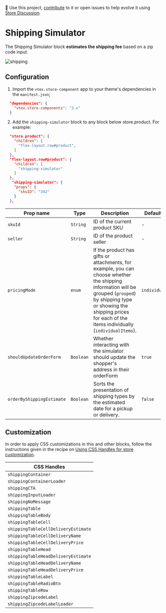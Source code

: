 📢 Use this project, [contribute](https://github.com/vtex-apps/store-components) to it or open issues to help evolve it using [Store Discussion](https://github.com/vtex-apps/store-discussion).

# Shipping Simulator

The Shipping Simulator block **estimates the shipping fee** based on a zip code input.

![shipping](https://user-images.githubusercontent.com/52087100/70262606-6ddb7c00-1773-11ea-91af-ededfd27aa95.png)

## Configuration

1. Import the `vtex.store-component` app to your theme's dependencies in the `manifest.json`;

```json
  "dependencies": {
    "vtex.store-components": "3.x"
  }
```

2. Add the `shipping-simulator` block to any block below store.product. For example:

```json
  "store.product": {
    "children": [
      "flex-layout.row#product",
    ]
  },
  "flex-layout.row#product": {
    "children": [
      "shipping-simulator"
    ]
  },
   "shipping-simulator": {
    "props": {
      "skuID": "342"
    }
  },
```

| Prop name                | Type      | Description                                                                                   | Default value |
| -----------------------  | --------- | --------------------------------------------------------------------------------------------- | ------------- |
| `skuId`                  | `String`  | ID of the current product SKU                                                                 | -             |
| `seller`                 | `String`  | ID of the product seller                                                                      | -             |
| `pricingMode`            | `enum`    | If the product has gifts or attachments, for example, you can choose whether the shipping information will be grouped (`grouped`) by shipping type or showing the shipping prices for each of the items individually (`individualItems`). | `individualItems`       |
| `shouldUpdateOrderForm`  | `Boolean` | Whether interacting with the simulator should update the shopper's address in their orderForm | `true`        |
| `orderByShippingEstimate`| `Boolean` | Sorts the presentation of shipping types by the estimated date for a pickup or delivery.      | `false`       |

## Customization

In order to apply CSS customizations in this and other blocks, follow the instructions given in the recipe on [Using CSS Handles for store customization](https://vtex.io/docs/recipes/style/using-css-handles-for-store-customization).

| CSS Handles                         |
| ----------------------------------- |
| `shippingContainer`                 |
| `shippingContainerLoader`           |
| `shippingCTA`                       |
| `shippingInputLoader`               |
| `shippingNoMessage`                 |
| `shippingTable`                     |
| `shippingTableBody`                 |
| `shippingTableCell`                 |
| `shippingTableCellDeliveryEstimate` |
| `shippingTableCellDeliveryName`     |
| `shippingTableCellDeliveryPrice`    |
| `shippingTableHead`                 |
| `shippingTableHeadDeliveryEstimate` |
| `shippingTableHeadDeliveryName`     |
| `shippingTableHeadDeliveryPrice`    |
| `shippingTableLabel`                |
| `shippingTableRadioBtn`             |
| `shippingTableRow`                  |
| `shippingZipcodeLabel`              |
| `shippingZipcodeLabelLoader`        |
